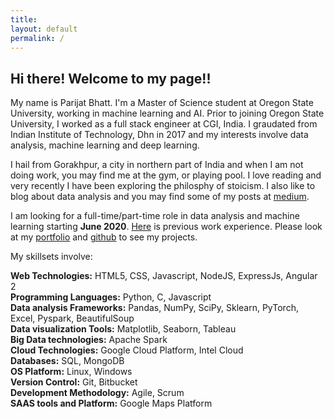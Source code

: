 ```yaml
---
title:
layout: default
permalink: /
---
```


## Hi there! Welcome to my page!! 
My name is Parijat Bhatt. I'm a Master of Science student at Oregon State University, working in machine learning and AI. Prior to joining Oregon State University, I worked as a full stack engineer at CGI, India. I graudated from Indian Institute of Technology, Dhn in 2017 and my interests involve data analysis, machine learning and deep learning.

I hail from Gorakhpur, a city in northern part of India and when I am not doing work, you may find me at the gym, or playing pool. I love reading and very recently I have been exploring the philosphy of stoicism. I also like to blog about data analysis and you may find some of my posts at [medium](https://medium.com/@parijat.bhatt). 

I am looking for a full-time/part-time role in data analysis and machine learning starting **June 2020**. [Here](https://bhparijat.github.io/workExperience/) is previous work experience. Please look at my [portfolio](https://bhparijat.github.io/portfolio) and [github](https://github.com/parijat129)  to see my projects.

My skillsets involve:

**Web Technologies:** HTML5, CSS, Javascript, NodeJS, ExpressJs, Angular 2 <br/>
**Programming Languages:** Python, C, Javascript <br/>
**Data analysis Frameworks:** Pandas, NumPy, SciPy, Sklearn, PyTorch, Excel, Pyspark, BeautifulSoup <br/>
**Data visualization Tools:** Matplotlib, Seaborn, Tableau <br/>
**Big Data technologies:** Apache Spark <br/> 
**Cloud Technologies:** Google Cloud Platform, Intel Cloud <br/>
**Databases:** SQL, MongoDB <br/>
**OS Platform:** Linux, Windows <br/>
**Version Control:** Git, Bitbucket <br/>
**Development Methodology:** Agile, Scrum         
**SAAS tools and Platform:** Google Maps Platform
